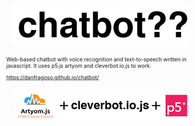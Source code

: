 <p align="center">
  <img src = "https://raw.githubusercontent.com/danfragoso/chatbot/master/img/chatbotlogo.png" />
</p>

##

Web-based chatbot with voice recognition and text-to-speech written in javascript.
It uses p5.js artyom and cleverbot.io.js to work.


https://danfragoso.github.io/chatbot/

##


<p align="center">
  <img src = "https://raw.githubusercontent.com/danfragoso/chatbot/master/img/withlove.png" />
</p>
